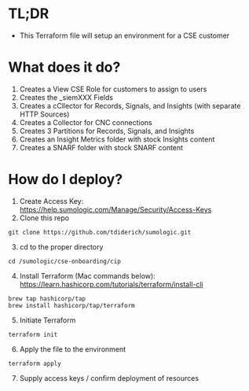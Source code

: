 # TL;DR
- This Terraform file will setup an environment for a CSE customer 

# What does it do?
1. Creates a View CSE Role for customers to assign to users 
2. Creates the _siemXXX Fields
3. Creates a cCllector for Records, Signals, and Insights (with separate HTTP Sources)
4. Creates a Collector for CNC connections
5. Creates 3 Partitions for Records, Signals, and Insights
6. Creates an Insight Metrics folder with stock Insights content
7. Creates a SNARF folder with stock SNARF content

# How do I deploy?

1. Create Access Key: https://help.sumologic.com/Manage/Security/Access-Keys
2. Clone this repo 
```
git clone https://github.com/tdiderich/sumologic.git
```
3. cd to the proper directory 
```
cd /sumologic/cse-onboarding/cip
```
4. Install Terraform (Mac commands below): https://learn.hashicorp.com/tutorials/terraform/install-cli
```
brew tap hashicorp/tap
brew install hashicorp/tap/terraform
```
5. Initiate Terraform
```
terraform init
```
6. Apply the file to the environment
```
terraform apply
```
7. Supply access keys / confirm deployment of resources 